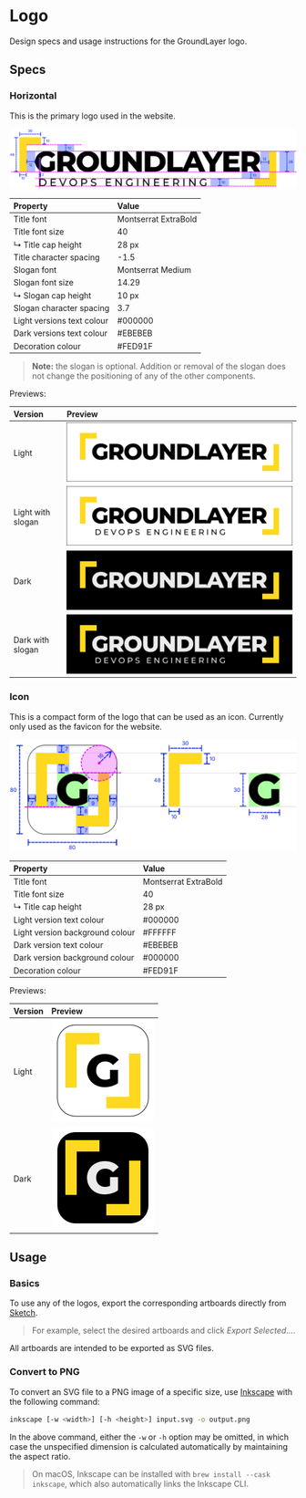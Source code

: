 # Logo

Design specs and usage instructions for the GroundLayer logo.

## Specs

### Horizontal

This is the primary logo used in the website.

![Horizontal logo specification](assets/specs-logo-horizontal.svg)

| Property                   | Value                |
|:---------------------------|:---------------------|
| Title font                 | Montserrat ExtraBold |
| Title font size            | 40                   |
| ↳ Title cap height         | 28 px                |
| Title character spacing    | -1.5                 |
| Slogan font                | Montserrat Medium    |
| Slogan font size           | 14.29                |
| ↳ Slogan cap height        | 10 px                |
| Slogan character spacing   | 3.7                  |
| Light versions text colour | #000000              |
| Dark versions text colour  | #EBEBEB              |
| Decoration colour          | #FED91F              |

> **Note:** the slogan is optional. Addition or removal of the slogan does not change the positioning of any of the other components.

Previews:

| Version           | Preview                                                                               |
|:------------------|:--------------------------------------------------------------------------------------|
| Light             | ![Horizontal logo light](assets/preview-logo-horizontal-light.svg)                    |
| Light with slogan | ![Horizontal logo light with slogan](assets/preview-logo-horizontal-light-slogan.svg) |
| Dark              | ![Horizontal logo dark](assets/preview-logo-horizontal-dark.svg)                      |
| Dark with slogan  | ![Horizontal logo dark with slogan](assets/preview-logo-horizontal-dark-slogan.svg)   |

### Icon

This is a compact form of the logo that can be used as an icon. Currently only used as the favicon for the website.

![Icon specification](assets/specs-icon.svg)

| Property                        | Value                |
|:--------------------------------|:---------------------|
| Title font                      | Montserrat ExtraBold |
| Title font size                 | 40                   |
| ↳ Title cap height              | 28 px                |
| Light version text colour       | #000000              |
| Light version background colour | #FFFFFF              |
| Dark version text colour        | #EBEBEB              |
| Dark version background colour  | #000000              |
| Decoration colour               | #FED91F              |

Previews:

| Version | Preview                                      |
|:--------|:---------------------------------------------|
| Light   | ![Icon light](assets/preview-icon-light.svg) |
| Dark    | ![Icon dark](assets/preview-icon-dark.svg)   |


## Usage

### Basics

To use any of the logos, export the corresponding artboards directly from [Sketch](https://www.sketch.com/).

> For example, select the desired artboards and click _Export Selected..._.

All artboards are intended to be exported as SVG files.

### Convert to PNG

To convert an SVG file to a PNG image of a specific size, use [Inkscape](https://inkscape.org/) with the following command:

```bash
inkscape [-w <width>] [-h <height>] input.svg -o output.png
```

In the above command, either the `-w` or `-h` option may be omitted, in which case the unspecified dimension is calculated automatically by maintaining the aspect ratio.

> On macOS, Inkscape can be installed with `brew install --cask inkscape`, which also automatically links the Inkscape CLI.

